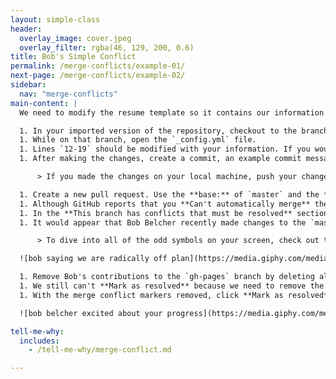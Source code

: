 ```yaml
---
layout: simple-class
header:
  overlay_image: cover.jpeg
  overlay_filter: rgba(46, 129, 200, 0.6)
title: Bob's Simple Conflict
permalink: /merge-conflicts/example-01/
next-page: /merge-conflicts/example-02/
sidebar:
  nav: "merge-conflicts"
main-content: |
  We need to modify the resume template so it contains our information. Using the GitHub Flow, we can make those changes by:

  1. In your imported version of the repository, checkout to the branch named: `username-config`.
  1. While on that branch, open the `_config.yml` file.
  1. Lines `12-19` should be modified with your information. If you would prefer to create a fictional resume, your favorite fictional character's information.
  1. After making the changes, create a commit, an example commit message might be: `Add my information`.

      > If you made the changes on your local machine, push your changes back to repository on GitHub.

  1. Create a new pull request. Use the **base:** of `master` and the **compare:** of `username-config`.
  1. Although GitHub reports that you **Can't automatically merge** these changes, you can still click **Create pull request**.
  1. In the **This branch has conflicts that must be resolved** section of the pull request, you can click the **Resolve conflicts** button to resolve the merge conflict.
  1. It would appear that Bob Belcher recently made changes to the `master` branch and modified the exact same line you did, this is what caused the merge conflict to occur.

      > To dive into all of the odd symbols on your screen, check out the **Tell me why** section.

  ![bob saying we are radically off plan](https://media.giphy.com/media/ZUShN4lbUvAt2/giphy.gif)

  1. Remove Bob's contributions to the `gh-pages` branch by deleting all of the content below the `=======` and above the `>>>>>>> gh-pages` content.
  1. We still can't **Mark as resolved** because we need to remove the **merge conflict** markers. Delete the following lines: `<<<<<<< username-config`, `=======`, and `>>>>>>> gh-pages`.
  1. With the merge conflict markers removed, click **Mark as resolved**. Congratulations, you successfully resolved a merge conflict!

  ![bob belcher excited about your progress](https://media.giphy.com/media/26ufhng4a2DRC5huw/giphy.gif)

tell-me-why:
  includes:
    - /tell-me-why/merge-conflict.md

---
```

